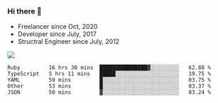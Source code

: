 ### Hi there 👋

- Freelancer since Oct, 2020
- Developer since July, 2017
- Structral Engineer since July, 2012

<img src="https://github-readme-stats.vercel.app/api?username=an-lee&show_icons=true&icon_color=0366d6&text_color=24292e&bg_color=ffffff&hide_title=true" />

<!--START_SECTION:waka-->
```text
Ruby         16 hrs 30 mins  ███████████████▓░░░░░░░░░   62.88 % 
TypeScript   5 hrs 11 mins   █████░░░░░░░░░░░░░░░░░░░░   19.75 % 
YAML         59 mins         █░░░░░░░░░░░░░░░░░░░░░░░░   03.75 % 
Other        53 mins         █░░░░░░░░░░░░░░░░░░░░░░░░   03.37 % 
JSON         50 mins         ▓░░░░░░░░░░░░░░░░░░░░░░░░   03.24 % 
```
<!--END_SECTION:waka-->
